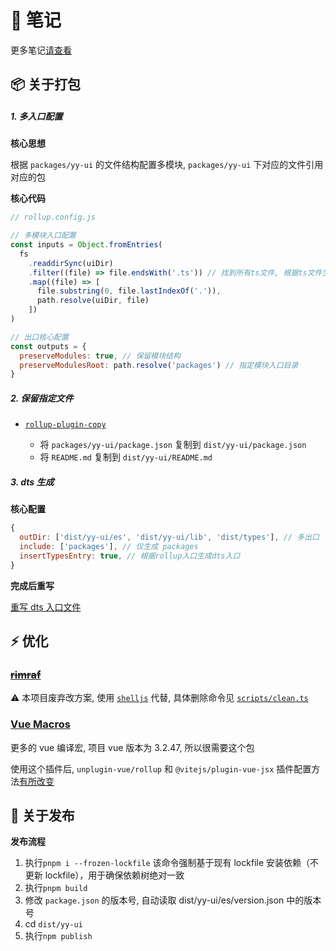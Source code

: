 # 📒 笔记

更多笔记[请查看](https://github.com/bee1an/yak-note)

## 📦 关于打包

##### 1. 多入口配置

**核心思想**

根据 `packages/yy-ui` 的文件结构配置多模块, `packages/yy-ui` 下对应的文件引用对应的包

**核心代码**

```js
// rollup.config.js

// 多模块入口配置
const inputs = Object.fromEntries(
  fs
    .readdirSync(uiDir)
    .filter((file) => file.endsWith('.ts')) // 找到所有ts文件, 根据ts文件生成入口
    .map((file) => [
      file.substring(0, file.lastIndexOf('.')),
      path.resolve(uiDir, file)
    ])
)

// 出口核心配置
const outputs = {
  preserveModules: true, // 保留模块结构
  preserveModulesRoot: path.resolve('packages') // 指定模块入口目录
}
```

##### 2. 保留指定文件

- [`rollup-plugin-copy`](https://github.com/vladshcherbin/rollup-plugin-copy)

  - 将 `packages/yy-ui/package.json` 复制到 `dist/yy-ui/package.json`
  - 将 `README.md` 复制到 `dist/yy-ui/README.md`

##### 3. dts 生成

**核心配置**

```js
{
  outDir: ['dist/yy-ui/es', 'dist/yy-ui/lib', 'dist/types'], // 多出口
  include: ['packages'], // 仅生成 packages
  insertTypesEntry: true, // 根据rollup入口生成dts入口
}
```

**完成后重写**

[重写 dts 入口文件](./scripts/replace-dts.ts)

## ⚡ 优化

### [~~**rimraf**~~](https://github.com/isaacs/rimraf)

⚠️ 本项目废弃改方案, 使用 [`shelljs`](https://github.com/shelljs/shelljs) 代替, 具体删除命令见 [`scripts/clean.ts`](scripts/clean.ts)

### [**Vue Macros**](https://vue-macros.dev/zh-CN/)

更多的 vue 编译宏, 项目 vue 版本为 3.2.47, 所以很需要这个包

使用这个插件后, `unplugin-vue/rollup` 和 `@vitejs/plugin-vue-jsx` 插件配置方法[有所改变](https://vue-macros.dev/zh-CN/guide/bundler-integration.html)

## 🚀 关于发布

**发布流程**

1. 执行`pnpm i --frozen-lockfile`
   该命令强制基于现有 lockfile 安装依赖（不更新 lockfile），用于确保依赖树绝对一致
2. 执行`pnpm build`
3. 修改 `package.json` 的版本号, 自动读取 dist/yy-ui/es/version.json 中的版本号
4. cd `dist/yy-ui`
5. 执行`npm publish`
